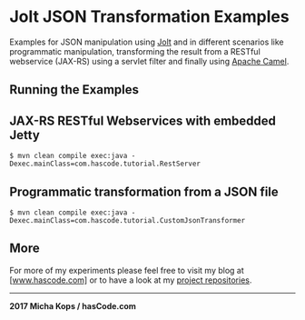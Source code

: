 # Jolt JSON Transformation Examples

Examples for JSON manipulation using [Jolt] and in different scenarios like programmatic manipulation, transforming the result from a RESTful webservice (JAX-RS) using a servlet filter and finally using [Apache Camel].

## Running the Examples

## JAX-RS RESTful Webservices with embedded Jetty


```
$ mvn clean compile exec:java -Dexec.mainClass=com.hascode.tutorial.RestServer
```

## Programmatic transformation from a JSON file


```
$ mvn clean compile exec:java -Dexec.mainClass=com.hascode.tutorial.CustomJsonTransformer
```


## More
For more of my experiments please feel free to visit my blog at [www.hascode.com] or to have a look at my [project repositories].

----

**2017 Micha Kops / hasCode.com**

  [www.hascode.com]:http://www.hascode.com/
  [project repositories]:https://bitbucket.org/hascode/
  [Apache Camel]:http://camel.apache.org/
  [Jolt]:https://github.com/bazaarvoice/jolt